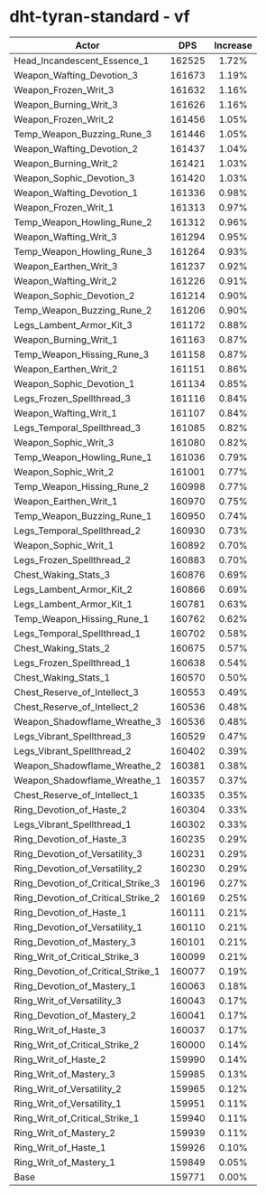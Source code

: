 # dht-tyran-standard - vf
| Actor | DPS | Increase |
|---|:---:|:---:|
|Head_Incandescent_Essence_1|162525|1.72%|
|Weapon_Wafting_Devotion_3|161673|1.19%|
|Weapon_Frozen_Writ_3|161632|1.16%|
|Weapon_Burning_Writ_3|161626|1.16%|
|Weapon_Frozen_Writ_2|161456|1.05%|
|Temp_Weapon_Buzzing_Rune_3|161446|1.05%|
|Weapon_Wafting_Devotion_2|161437|1.04%|
|Weapon_Burning_Writ_2|161421|1.03%|
|Weapon_Sophic_Devotion_3|161420|1.03%|
|Weapon_Wafting_Devotion_1|161336|0.98%|
|Weapon_Frozen_Writ_1|161313|0.97%|
|Temp_Weapon_Howling_Rune_2|161312|0.96%|
|Weapon_Wafting_Writ_3|161294|0.95%|
|Temp_Weapon_Howling_Rune_3|161264|0.93%|
|Weapon_Earthen_Writ_3|161237|0.92%|
|Weapon_Wafting_Writ_2|161226|0.91%|
|Weapon_Sophic_Devotion_2|161214|0.90%|
|Temp_Weapon_Buzzing_Rune_2|161206|0.90%|
|Legs_Lambent_Armor_Kit_3|161172|0.88%|
|Weapon_Burning_Writ_1|161163|0.87%|
|Temp_Weapon_Hissing_Rune_3|161158|0.87%|
|Weapon_Earthen_Writ_2|161151|0.86%|
|Weapon_Sophic_Devotion_1|161134|0.85%|
|Legs_Frozen_Spellthread_3|161116|0.84%|
|Weapon_Wafting_Writ_1|161107|0.84%|
|Legs_Temporal_Spellthread_3|161085|0.82%|
|Weapon_Sophic_Writ_3|161080|0.82%|
|Temp_Weapon_Howling_Rune_1|161036|0.79%|
|Weapon_Sophic_Writ_2|161001|0.77%|
|Temp_Weapon_Hissing_Rune_2|160998|0.77%|
|Weapon_Earthen_Writ_1|160970|0.75%|
|Temp_Weapon_Buzzing_Rune_1|160950|0.74%|
|Legs_Temporal_Spellthread_2|160930|0.73%|
|Weapon_Sophic_Writ_1|160892|0.70%|
|Legs_Frozen_Spellthread_2|160883|0.70%|
|Chest_Waking_Stats_3|160876|0.69%|
|Legs_Lambent_Armor_Kit_2|160866|0.69%|
|Legs_Lambent_Armor_Kit_1|160781|0.63%|
|Temp_Weapon_Hissing_Rune_1|160762|0.62%|
|Legs_Temporal_Spellthread_1|160702|0.58%|
|Chest_Waking_Stats_2|160675|0.57%|
|Legs_Frozen_Spellthread_1|160638|0.54%|
|Chest_Waking_Stats_1|160570|0.50%|
|Chest_Reserve_of_Intellect_3|160553|0.49%|
|Chest_Reserve_of_Intellect_2|160536|0.48%|
|Weapon_Shadowflame_Wreathe_3|160536|0.48%|
|Legs_Vibrant_Spellthread_3|160529|0.47%|
|Legs_Vibrant_Spellthread_2|160402|0.39%|
|Weapon_Shadowflame_Wreathe_2|160381|0.38%|
|Weapon_Shadowflame_Wreathe_1|160357|0.37%|
|Chest_Reserve_of_Intellect_1|160335|0.35%|
|Ring_Devotion_of_Haste_2|160304|0.33%|
|Legs_Vibrant_Spellthread_1|160302|0.33%|
|Ring_Devotion_of_Haste_3|160235|0.29%|
|Ring_Devotion_of_Versatility_3|160231|0.29%|
|Ring_Devotion_of_Versatility_2|160230|0.29%|
|Ring_Devotion_of_Critical_Strike_3|160196|0.27%|
|Ring_Devotion_of_Critical_Strike_2|160169|0.25%|
|Ring_Devotion_of_Haste_1|160111|0.21%|
|Ring_Devotion_of_Versatility_1|160110|0.21%|
|Ring_Devotion_of_Mastery_3|160101|0.21%|
|Ring_Writ_of_Critical_Strike_3|160099|0.21%|
|Ring_Devotion_of_Critical_Strike_1|160077|0.19%|
|Ring_Devotion_of_Mastery_1|160063|0.18%|
|Ring_Writ_of_Versatility_3|160043|0.17%|
|Ring_Devotion_of_Mastery_2|160041|0.17%|
|Ring_Writ_of_Haste_3|160037|0.17%|
|Ring_Writ_of_Critical_Strike_2|160000|0.14%|
|Ring_Writ_of_Haste_2|159990|0.14%|
|Ring_Writ_of_Mastery_3|159985|0.13%|
|Ring_Writ_of_Versatility_2|159965|0.12%|
|Ring_Writ_of_Versatility_1|159951|0.11%|
|Ring_Writ_of_Critical_Strike_1|159940|0.11%|
|Ring_Writ_of_Mastery_2|159939|0.11%|
|Ring_Writ_of_Haste_1|159926|0.10%|
|Ring_Writ_of_Mastery_1|159849|0.05%|
|Base|159771|0.00%|
